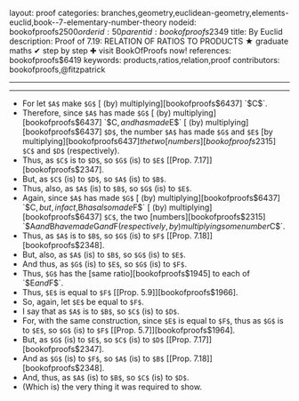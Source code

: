 layout: proof
categories: branches,geometry,euclidean-geometry,elements-euclid,book--7-elementary-number-theory
nodeid: bookofproofs$2500
orderid: 50
parentid: bookofproofs$2349
title: By Euclid
description:  Proof of 7.19: RELATION OF RATIOS TO PRODUCTS &#9733; graduate maths &#10004; step by step &#10010; visit BookOfProofs now!
references: bookofproofs$6419
keywords: products,ratios,relation,proof
contributors: bookofproofs,@fitzpatrick

---


---



* For let `$A$` make `$G$` [ (by) multiplying][bookofproofs$6437] `$C$`.
* Therefore, since `$A$` has made `$G$` [ (by) multiplying][bookofproofs$6437] `$C$`, and has made `$E$` [ (by) multiplying][bookofproofs$6437] `$D$`, the number `$A$` has made `$G$` and `$E$` [by multiplying][bookofproofs$6437] the two [numbers][bookofproofs$2315] `$C$` and `$D$` (respectively).
* Thus, as `$C$` is to `$D$`, so `$G$` (is) to `$E$` [[Prop. 7.17]][bookofproofs$2347].
* But, as `$C$` (is) to `$D$`, so `$A$` (is) to `$B$`.
* Thus, also, as `$A$` (is) to `$B$`, so `$G$` (is) to `$E$`.
* Again, since `$A$` has made `$G$` [ (by) multiplying][bookofproofs$6437] `$C$`, but, in fact, `$B$` has also made `$F$` [ (by) multiplying][bookofproofs$6437] `$C$`, the two [numbers][bookofproofs$2315] `$A$` and `$B$` have made `$G$` and `$F$` (respectively, by) multiplying some number `$C$`.
* Thus, as `$A$` is to `$B$`, so `$G$` (is) to `$F$` [[Prop. 7.18]][bookofproofs$2348].
* But, also, as `$A$` (is) to `$B$`, so `$G$` (is) to `$E$`.
* And thus, as `$G$` (is) to `$E$`, so `$G$` (is) to `$F$`.
* Thus, `$G$` has the [same ratio][bookofproofs$1945] to each of `$E$` and `$F$`.
* Thus, `$E$` is equal to `$F$` [[Prop. 5.9]][bookofproofs$1966].
* So, again, let `$E$` be equal to `$F$`.
* I say that as `$A$` is to `$B$`, so `$C$` (is) to `$D$`.
* For, with the same construction, since `$E$` is equal to `$F$`, thus as `$G$` is to `$E$`, so `$G$` (is) to `$F$` [[Prop. 5.7]][bookofproofs$1964].
* But, as `$G$` (is) to `$E$`, so `$C$` (is) to `$D$` [[Prop. 7.17]][bookofproofs$2347].
* And as `$G$` (is) to `$F$`, so `$A$` (is) to `$B$` [[Prop. 7.18]][bookofproofs$2348].
* And, thus, as `$A$` (is) to `$B$`, so `$C$` (is) to `$D$`.
* (Which is) the very thing it was required to show.

